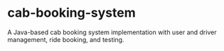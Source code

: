 # cab-booking-system
A Java-based cab booking system implementation with user and driver management, ride booking, and testing.
